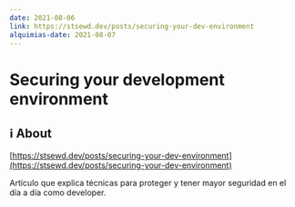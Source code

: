 ```yaml
---
date: 2021-08-06
link: https://stsewd.dev/posts/securing-your-dev-environment
alquimias-date: 2021-08-07
---
```


# Securing your development environment

## ℹ️ About

[https://stsewd.dev/posts/securing-your-dev-environment](https://stsewd.dev/posts/securing-your-dev-environment)

Artículo que explica técnicas para proteger y tener mayor seguridad en el día a día como developer.


